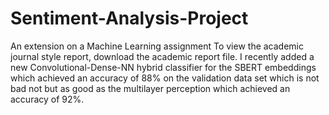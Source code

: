 # Sentiment-Analysis-Project
An extension on a Machine Learning assignment
To view the academic journal style report, download the academic report file. I recently added a new Convolutional-Dense-NN hybrid classifier for the SBERT embeddings which achieved an accuracy of 88% on the validation data set which is not bad not but as good as the multilayer perception which achieved an accuracy of 92%.  
